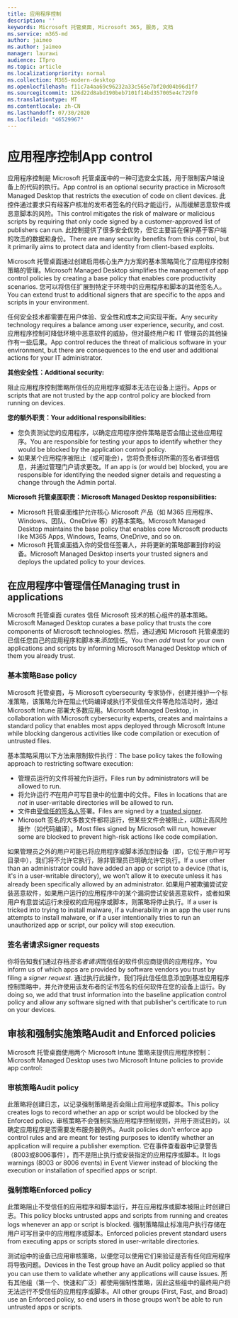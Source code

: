 ```yaml
---
title: 应用程序控制
description: ''
keywords: Microsoft 托管桌面, Microsoft 365, 服务, 文档
ms.service: m365-md
author: jaimeo
ms.author: jaimeo
manager: laurawi
audience: ITpro
ms.topic: article
ms.localizationpriority: normal
ms.collection: M365-modern-desktop
ms.openlocfilehash: f11c7a4aa69c96232a33c565e7bf20d04b96d1f7
ms.sourcegitcommit: 126d22d8abd190beb7101f14bd357005e4c729f0
ms.translationtype: MT
ms.contentlocale: zh-CN
ms.lasthandoff: 07/30/2020
ms.locfileid: "46529967"
---
```

# <a name="app-control"></a><span data-ttu-id="38b04-103">应用程序控制</span><span class="sxs-lookup"><span data-stu-id="38b04-103">App control</span></span>

<span data-ttu-id="38b04-104">应用程序控制是 Microsoft 托管桌面中的一种可选安全实践，用于限制客户端设备上的代码的执行。</span><span class="sxs-lookup"><span data-stu-id="38b04-104">App control is an optional security practice in Microsoft Managed Desktop that restricts the execution of code on client devices.</span></span> <span data-ttu-id="38b04-105">此控件通过要求只有经客户核准的发布者签名的代码才能运行，从而缓解恶意软件或恶意脚本的风险。</span><span class="sxs-lookup"><span data-stu-id="38b04-105">This control mitigates the risk of malware or malicious scripts by requiring that only code signed by a customer-approved list of publishers can run.</span></span> <span data-ttu-id="38b04-106">此控制提供了很多安全优势，但它主要旨在保护基于客户端的攻击的数据和身份。</span><span class="sxs-lookup"><span data-stu-id="38b04-106">There are many security benefits from this control, but it primarily aims to protect data and identity from client-based exploits.</span></span>

<span data-ttu-id="38b04-107">Microsoft 托管桌面通过创建启用核心生产力方案的基本策略简化了应用程序控制策略的管理。</span><span class="sxs-lookup"><span data-stu-id="38b04-107">Microsoft Managed Desktop simplifies the management of app control policies by creating a base policy that enables core productivity scenarios.</span></span> <span data-ttu-id="38b04-108">您可以将信任扩展到特定于环境中的应用程序和脚本的其他签名人。</span><span class="sxs-lookup"><span data-stu-id="38b04-108">You can extend trust to additional signers that are specific to the apps and scripts in your environment.</span></span> 


<span data-ttu-id="38b04-109">任何安全技术都需要在用户体验、安全性和成本之间实现平衡。</span><span class="sxs-lookup"><span data-stu-id="38b04-109">Any security technology requires a balance among user experience, security, and cost.</span></span> <span data-ttu-id="38b04-110">应用程序控制可降低环境中恶意软件的威胁，但对最终用户和 IT 管理员的其他操作有一些后果。</span><span class="sxs-lookup"><span data-stu-id="38b04-110">App control reduces the threat of malicious software in your environment, but there are consequences to the end user and additional actions for your IT administrator.</span></span>

<span data-ttu-id="38b04-111">**其他安全性：**</span><span class="sxs-lookup"><span data-stu-id="38b04-111">**Additional security:**</span></span>

<span data-ttu-id="38b04-112">阻止应用程序控制策略所信任的应用程序或脚本无法在设备上运行。</span><span class="sxs-lookup"><span data-stu-id="38b04-112">Apps or scripts that are not trusted by the app control policy are blocked from running on devices.</span></span>

<span data-ttu-id="38b04-113">**您的额外职责：**</span><span class="sxs-lookup"><span data-stu-id="38b04-113">**Your additional responsibilities:**</span></span>

- <span data-ttu-id="38b04-114">您负责测试您的应用程序，以确定应用程序控件策略是否会阻止这些应用程序。</span><span class="sxs-lookup"><span data-stu-id="38b04-114">You are responsible for testing your apps to identify whether they would be blocked by the application control policy.</span></span>
- <span data-ttu-id="38b04-115">如果某个应用程序被阻止（或可能会），您将负责标识所需的签名者详细信息，并通过管理门户请求更改。</span><span class="sxs-lookup"><span data-stu-id="38b04-115">If an app is (or would be) blocked, you are responsible for identifying the needed signer details and requesting a change through the Admin portal.</span></span>

<span data-ttu-id="38b04-116">**Microsoft 托管桌面职责：**</span><span class="sxs-lookup"><span data-stu-id="38b04-116">**Microsoft Managed Desktop responsibilities:**</span></span>

- <span data-ttu-id="38b04-117">Microsoft 托管桌面维护允许核心 Microsoft 产品（如 M365 应用程序、Windows、团队、OneDrive 等）的基本策略。</span><span class="sxs-lookup"><span data-stu-id="38b04-117">Microsoft Managed Desktop maintains the base policy that enables core Microsoft products like M365 Apps, Windows, Teams, OneDrive, and so on.</span></span>
- <span data-ttu-id="38b04-118">Microsoft 托管桌面插入你的受信任签署人，并将更新的策略部署到你的设备。</span><span class="sxs-lookup"><span data-stu-id="38b04-118">Microsoft Managed Desktop inserts your trusted signers and deploys the updated policy to your devices.</span></span>


## <a name="managing-trust-in-applications"></a><span data-ttu-id="38b04-119">在应用程序中管理信任</span><span class="sxs-lookup"><span data-stu-id="38b04-119">Managing trust in applications</span></span>

<span data-ttu-id="38b04-120">Microsoft 托管桌面 curates 信任 Microsoft 技术的核心组件的基本策略。</span><span class="sxs-lookup"><span data-stu-id="38b04-120">Microsoft Managed Desktop curates a base policy that trusts the core components of Microsoft technologies.</span></span> <span data-ttu-id="38b04-121">然后，通过通知 Microsoft 托管桌面的已信任您自己的应用程序和脚本来*添加*信任。</span><span class="sxs-lookup"><span data-stu-id="38b04-121">You then *add* trust for your own applications and scripts by informing Microsoft Managed Desktop which of them you already trust.</span></span>

### <a name="base-policy"></a><span data-ttu-id="38b04-122">基本策略</span><span class="sxs-lookup"><span data-stu-id="38b04-122">Base policy</span></span>

<span data-ttu-id="38b04-123">Microsoft 托管桌面，与 Microsoft cybersecurity 专家协作，创建并维护一个标准策略，该策略允许在阻止代码编译或执行不受信任文件等危险活动时，通过 Microsoft Intune 部署大多数应用。</span><span class="sxs-lookup"><span data-stu-id="38b04-123">Microsoft Managed Desktop, in collaboration with Microsoft cybersecurity experts, creates and maintains a standard policy that enables most apps deployed through Microsoft Intune while blocking dangerous activities like code compilation or execution of untrusted files.</span></span>

<span data-ttu-id="38b04-124">基本策略采用以下方法来限制软件执行：</span><span class="sxs-lookup"><span data-stu-id="38b04-124">The base policy takes the following approach to restricting software execution:</span></span>

- <span data-ttu-id="38b04-125">管理员运行的文件将被允许运行。</span><span class="sxs-lookup"><span data-stu-id="38b04-125">Files run by administrators will be allowed to run.</span></span>
- <span data-ttu-id="38b04-126">将允许运行*不*在用户可写目录中的位置中的文件。</span><span class="sxs-lookup"><span data-stu-id="38b04-126">Files in locations that are *not* in user-writable directories will be allowed to run.</span></span>
- <span data-ttu-id="38b04-127">文件由[受信任的签名人](#signer-requests)签署。</span><span class="sxs-lookup"><span data-stu-id="38b04-127">Files are signed by a [trusted signer](#signer-requests).</span></span>
- <span data-ttu-id="38b04-128">Microsoft 签名的大多数文件都将运行，但某些文件会被阻止，以防止高风险操作（如代码编译）。</span><span class="sxs-lookup"><span data-stu-id="38b04-128">Most files signed by Microsoft will run, however some are blocked to prevent high-risk actions like code compilation.</span></span>


<span data-ttu-id="38b04-129">如果管理员之外的用户可能已将应用程序或脚本添加到设备（即，它位于用户可写目录中），我们将不允许它执行，除非管理员已明确允许它执行。</span><span class="sxs-lookup"><span data-stu-id="38b04-129">If a user other than an administrator could have added an app or script to a device (that is, it's in a user-writable directory), we won't allow it to execute unless it has already been specifically allowed by an administrator.</span></span> <span data-ttu-id="38b04-130">如果用户被欺骗尝试安装恶意软件，如果用户运行的应用程序中的某个漏洞尝试安装恶意软件，或者如果用户有意尝试运行未授权的应用程序或脚本，则策略将停止执行。</span><span class="sxs-lookup"><span data-stu-id="38b04-130">If a user is tricked into trying to install malware, if a vulnerability in an app the user runs attempts to install malware, or if a user intentionally tries to run an unauthorized app or script, our policy will stop execution.</span></span>

### <a name="signer-requests"></a><span data-ttu-id="38b04-131">签名者请求</span><span class="sxs-lookup"><span data-stu-id="38b04-131">Signer requests</span></span>

<span data-ttu-id="38b04-132">你将告知我们通过存档*签名者请求*而信任的软件供应商提供的应用程序。</span><span class="sxs-lookup"><span data-stu-id="38b04-132">You inform us of which apps are provided by software vendors you trust by filing a *signer request*.</span></span> <span data-ttu-id="38b04-133">通过执行此操作，我们将此信任信息添加到基准应用程序控制策略中，并允许使用该发布者的证书签名的任何软件在您的设备上运行。</span><span class="sxs-lookup"><span data-stu-id="38b04-133">By doing so, we add that trust information into the baseline application control policy and allow any software signed with that publisher's certificate to run on your devices.</span></span>

## <a name="audit-and-enforced-policies"></a><span data-ttu-id="38b04-134">审核和强制实施策略</span><span class="sxs-lookup"><span data-stu-id="38b04-134">Audit and Enforced policies</span></span>

<span data-ttu-id="38b04-135">Microsoft 托管桌面使用两个 Microsoft Intune 策略来提供应用程序控制：</span><span class="sxs-lookup"><span data-stu-id="38b04-135">Microsoft Managed Desktop uses two Microsoft Intune policies to provide app control:</span></span>

### <a name="audit-policy"></a><span data-ttu-id="38b04-136">审核策略</span><span class="sxs-lookup"><span data-stu-id="38b04-136">Audit policy</span></span>
<span data-ttu-id="38b04-137">此策略将创建日志，以记录强制策略是否会阻止应用程序或脚本。</span><span class="sxs-lookup"><span data-stu-id="38b04-137">This policy creates logs to record whether an app or script would be blocked by the Enforced policy.</span></span> <span data-ttu-id="38b04-138">审核策略不会强制实施应用程序控制规则，并用于测试目的，以确定应用程序是否需要发布服务器例外。</span><span class="sxs-lookup"><span data-stu-id="38b04-138">Audit policies don't enforce app control rules and are meant for testing purposes to identify whether an application will require a publisher exemption.</span></span> <span data-ttu-id="38b04-139">它在事件查看器中记录警告（8003或8006事件），而不是阻止执行或安装指定的应用程序或脚本。</span><span class="sxs-lookup"><span data-stu-id="38b04-139">It logs warnings (8003 or 8006 events) in Event Viewer instead of blocking the execution or installation of specified apps or script.</span></span>

### <a name="enforced-policy"></a><span data-ttu-id="38b04-140">强制策略</span><span class="sxs-lookup"><span data-stu-id="38b04-140">Enforced policy</span></span>
<span data-ttu-id="38b04-141">此策略阻止不受信任的应用程序和脚本运行，并在应用程序或脚本被阻止时创建日志。</span><span class="sxs-lookup"><span data-stu-id="38b04-141">This policy blocks untrusted apps and scripts from running and creates logs whenever an app or script is blocked.</span></span> <span data-ttu-id="38b04-142">强制策略阻止标准用户执行存储在用户可写目录中的应用程序或脚本。</span><span class="sxs-lookup"><span data-stu-id="38b04-142">Enforced policies prevent standard users from executing apps or scripts stored in user-writable directories.</span></span>

<span data-ttu-id="38b04-143">测试组中的设备已应用审核策略，以便您可以使用它们来验证是否有任何应用程序将导致问题。</span><span class="sxs-lookup"><span data-stu-id="38b04-143">Devices in the Test group have an Audit policy applied so that you can use them to validate whether any applications will cause issues.</span></span> <span data-ttu-id="38b04-144">所有其他组（第一个、快速和广泛）都使用强制性策略，因此这些组中的最终用户将无法运行不受信任的应用程序或脚本。</span><span class="sxs-lookup"><span data-stu-id="38b04-144">All other groups (First, Fast, and Broad) use an Enforced policy, so end users in those groups won't be able to run untrusted apps or scripts.</span></span>







